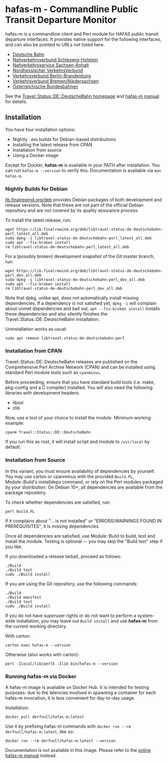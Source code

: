 # hafas-m - Commandline Public Transit Departure Monitor

hafas-m is a commandline client and Perl module for HAFAS public transit
departure interfaces. It provides native support for the following
interfaces, and can also be pointed to URLs not listed here.

* [Deutsche Bahn](https://reiseauskunft.bahn.de/bin/bhftafel.exe)
* [Nahverkehrsverbund Schleswig-Holstein](https://nah.sh.hafas.de/bin/stboard.exe)
* [Nahverkehrsservice Sachsen-Anhalt](https://reiseauskunft.insa.de/bin/stboard.exe)
* [Nordhessischer VerkehrsVerbund](https://auskunft.nvv.de/auskunft/bin/jp/stboard.exe)
* [Verkehrsverbund Berlin-Brandenburg](https://fahrinfo.vbb.de/bin/stboard.exe)
* [Verkehrsverbund Bremen/Niedersachsen](https://fahrplaner.vbn.de/hafas/stboard.exe)
* [Österreichische Bundesbahnen](https://fahrplan.oebb.at/bin/stboard.exe)

See the [Travel::Status::DE::DeutscheBahn
homepage](https://finalrewind.org/projects/Travel-Status-DE-DeutscheBahn) and
[hafas-m manual](https://man.finalrewind.org/1/hafas-m) for details.

## Installation

You have four installation options:

* Nightly `.deb` builds for Debian-based distributions
* Installing the latest release from CPAN
* Installation from source
* Using a Docker image

Except for Docker, __hafas-m__ is available in your PATH after installation.
You can run `hafas-m --version` to verify this. Documentation is available via
`man hafas-m`.

### Nightly Builds for Debian

[lib.finalrewind.org/deb](https://lib.finalrewind.org/deb) provides Debian
packages of both development and release versions. Note that these are not part
of the official Debian repository and are not covered by its quality assurance
process.

To install the latest release, run:

```
wget https://lib.finalrewind.org/deb/libtravel-status-de-deutschebahn-perl_latest_all.deb
sudo dpkg -i libtravel-status-de-deutschebahn-perl_latest_all.deb
sudo apt --fix-broken install
rm libtravel-status-de-deutschebahn-perl_latest_all.deb
```

For a (possibly broken) development snapshot of the Git master branch, run:

```
wget https://lib.finalrewind.org/deb/libtravel-status-de-deutschebahn-perl_dev_all.deb
sudo dpkg -i libtravel-status-de-deutschebahn-perl_dev_all.deb
sudo apt --fix-broken install
rm libtravel-status-de-deutschebahn-perl_dev_all.deb
```

Note that dpkg, unlike apt, does not automatically install missing
dependencies. If a dependency is not satisfied yet, `dpkg -i` will complain
about unmet dependencies and bail out. `apt --fix-broken install` installs
these dependencies and also silently finishes the
Travel::Status::DE::DeutscheBahn installation.

Uninstallation works as usual:

```
sudo apt remove libtravel-status-de-deutschebahn-perl
```

### Installation from CPAN

Travel::Status::DE::DeutscheBahn releases are published on the Comprehensive
Perl Archive Network (CPAN) and can be installed using standard Perl module
tools such as `cpanminus`.

Before proceeding, ensure that you have standard build tools (i.e. make,
pkg-config and a C compiler) installed. You will also need the following
libraries with development headers:

* libssl
* zlib

Now, use a tool of your choice to install the module. Minimum working example:

```
cpanm Travel::Status::DE::DeutscheBahn
```

If you run this as root, it will install script and module to `/usr/local` by
default.

### Installation from Source

In this variant, you must ensure availability of dependencies by yourself.
You may use carton or cpanminus with the provided `Build.PL`, Module::Build's
installdeps command, or rely on the Perl modules packaged by your distribution.
On Debian 10+, all dependencies are available from the package repository.

To check whether dependencies are satisfied, run:

```
perl Build.PL
```

If it complains about "... is not installed" or "ERRORS/WARNINGS FOUND IN
PREREQUISITES", it is missing dependencies.

Once all dependencies are satisfied, use Module::Build to build, test and
install the module. Testing is optional -- you may skip the "Build test"
step if you like.

If you downloaded a release tarball, proceed as follows:

```
./Build
./Build test
sudo ./Build install
```

If you are using the Git repository, use the following commands:

```
./Build
./Build manifest
./Build test
sudo ./Build install
```

If you do not have superuser rights or do not want to perform a system-wide
installation, you may leave out `Build install` and use **hafas-m** from the
current working directory.

With carton:

```
carton exec hafas-m --version
```

Otherwise (also works with carton):

```
perl -Ilocal/lib/perl5 -Ilib bin/hafas-m --version
```

### Running hafas-m via Docker

A hafas-m image is available on Docker Hub. It is intended for testing
purposes: due to the latencies involved in spawning a container for each
hafas-m invocation, it is less convenient for day-to-day usage.

Installation:

```
docker pull derfnull/hafas-m:latest
```

Use it by prefixing hafas-m commands with `docker run --rm
derfnull/hafas-m:latest`, like so:

```
docker run --rm derfnull/hafas-m:latest --version
```

Documentation is not available in this image. Please refer to the
[online hafas-m manual](https://man.finalrewind.org/1/hafas-m/) instead.
